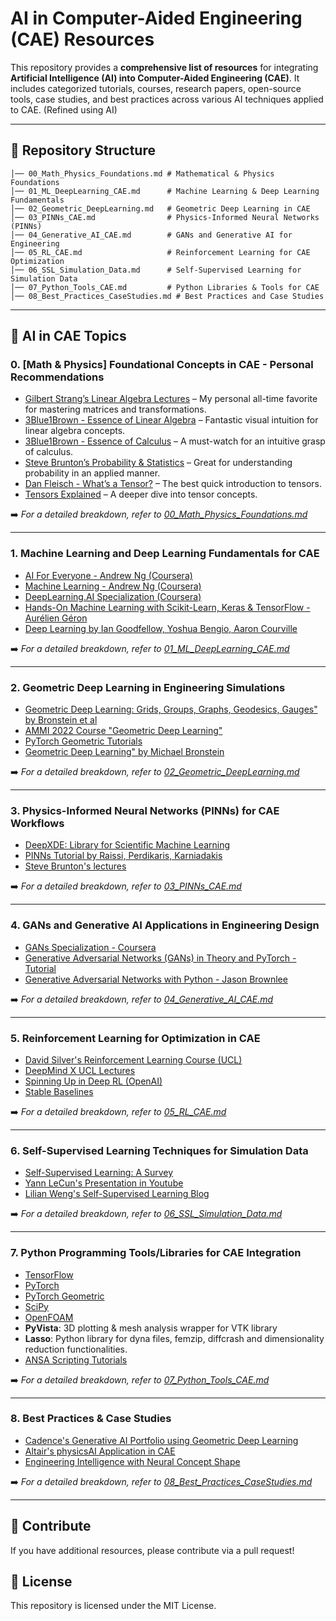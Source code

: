 # AI in Computer-Aided Engineering (CAE) Resources

This repository provides a **comprehensive list of resources** for integrating **Artificial Intelligence (AI) into Computer-Aided Engineering (CAE)**. It includes categorized tutorials, courses, research papers, open-source tools, case studies, and best practices across various AI techniques applied to CAE. (Refined using AI)

---

## 📂 Repository Structure

```
│── 00_Math_Physics_Foundations.md # Mathematical & Physics Foundations
│── 01_ML_DeepLearning_CAE.md      # Machine Learning & Deep Learning Fundamentals
│── 02_Geometric_DeepLearning.md   # Geometric Deep Learning in CAE
│── 03_PINNs_CAE.md                # Physics-Informed Neural Networks (PINNs)
│── 04_Generative_AI_CAE.md        # GANs and Generative AI for Engineering
│── 05_RL_CAE.md                   # Reinforcement Learning for CAE Optimization
│── 06_SSL_Simulation_Data.md      # Self-Supervised Learning for Simulation Data
│── 07_Python_Tools_CAE.md         # Python Libraries & Tools for CAE
│── 08_Best_Practices_CaseStudies.md # Best Practices and Case Studies                   
```

---

## 📌 AI in CAE Topics


### **0. [Math & Physics] Foundational Concepts in CAE - Personal Recommendations**
- [Gilbert Strang’s Linear Algebra Lectures](https://www.youtube.com/playlist?list=PL49CF3715CB9EF31D) – My personal all-time favorite for mastering matrices and transformations.
- [3Blue1Brown - Essence of Linear Algebra](https://www.youtube.com/playlist?list=PLZHQObOWTQDPD3MizzM2xVFitgF8hE_ab) – Fantastic visual intuition for linear algebra concepts.
- [3Blue1Brown - Essence of Calculus](https://www.youtube.com/playlist?list=PLZHQObOWTQDMsr9K-rj53DwVRMYO3t5Yr) – A must-watch for an intuitive grasp of calculus.
- [Steve Brunton’s Probability & Statistics](https://youtu.be/sQqniayndb4?si=WXaE3EaK8pcONvSW) – Great for understanding probability in an applied manner.
- [Dan Fleisch - What’s a Tensor?](https://www.youtube.com/watch?v=f5liqUk0ZTw) – The best quick introduction to tensors.
- [Tensors Explained](https://www.youtube.com/watch?v=CliW7kSxxWU) – A deeper dive into tensor concepts.

➡️ *For a detailed breakdown, refer to [00_Math_Physics_Foundations.md](00_Math_Physics_Foundations.md)*


---

### **1. Machine Learning and Deep Learning Fundamentals for CAE**
- [AI For Everyone - Andrew Ng (Coursera)](https://www.coursera.org/learn/ai-for-everyone)
- [Machine Learning - Andrew Ng (Coursera)](https://www.coursera.org/learn/machine-learning)
- [DeepLearning.AI Specialization (Coursera)](https://www.coursera.org/specializations/deep-learning)
- [Hands-On Machine Learning with Scikit-Learn, Keras & TensorFlow - Aurélien Géron](https://www.oreilly.com/library/view/hands-on-machine-learning/9781492032632/)
- [Deep Learning by Ian Goodfellow, Yoshua Bengio, Aaron Courville](https://www.deeplearningbook.org/)

➡️ *For a detailed breakdown, refer to [01_ML_DeepLearning_CAE.md](01_ML_DeepLearning_CAE.md)*

---

### **2. Geometric Deep Learning in Engineering Simulations**
- [Geometric Deep Learning: Grids, Groups, Graphs, Geodesics, Gauges" by Bronstein et al](https://arxiv.org/abs/2104.13478)
- [AMMI 2022 Course "Geometric Deep Learning"](https://geometricdeeplearning.com/lectures/)  
- [PyTorch Geometric Tutorials](https://pytorch-geometric.readthedocs.io/en/latest/get_started/colabs.html)
- [Geometric Deep Learning" by Michael Bronstein](https://www.youtube.com/watch?v=hROSXAY2JBc)

➡️ *For a detailed breakdown, refer to [02_Geometric_DeepLearning.md](02_Geometric_DeepLearning.md)*

---

### **3. Physics-Informed Neural Networks (PINNs) for CAE Workflows**
- [DeepXDE: Library for Scientific Machine Learning](https://github.com/lululxvi/deepxde)
- [PINNs Tutorial by Raissi, Perdikaris, Karniadakis](https://maziarraissi.github.io/PINNs/)  
- [Steve Brunton's lectures](https://www.youtube.com/@Eigensteve/search?query=PINNs)

➡️ *For a detailed breakdown, refer to [03_PINNs_CAE.md](03_PINNs_CAE.md)*

---

### **4. GANs and Generative AI Applications in Engineering Design**
- [GANs Specialization - Coursera](https://www.coursera.org/specializations/generative-adversarial-networks-gans)  
- [Generative Adversarial Networks (GANs) in Theory and PyTorch - Tutorial](https://pytorch.org/tutorials/beginner/dcgan_faces_tutorial.html)
- [Generative Adversarial Networks with Python - Jason Brownlee](https://machinelearningmastery.com/start-here/#gans) 

➡️ *For a detailed breakdown, refer to [04_Generative_AI_CAE.md](04_Generative_AI_CAE.md)*

---

### **5. Reinforcement Learning for Optimization in CAE**
- [David Silver's Reinforcement Learning Course (UCL)](https://www.davidsilver.uk/teaching/)  
- [DeepMind X UCL Lectures](https://www.youtube.com/playlist?list=PLqYmG7hTraZDVH599EItlEWsUOsJbAodm)
- [Spinning Up in Deep RL (OpenAI)](https://spinningup.openai.com/en/latest/)
- [Stable Baselines](https://stable-baselines.readthedocs.io/en/master/)

➡️ *For a detailed breakdown, refer to [05_RL_CAE.md](05_RL_CAE.md)*

---

### **6. Self-Supervised Learning Techniques for Simulation Data**
- [Self-Supervised Learning: A Survey](https://arxiv.org/pdf/2301.05712)
- [Yann LeCun's Presentation in Youtube](https://www.youtube.com/results?search_query=Yann+LeCun+on+Self-Supervised+Learning)
- [Lilian Weng's Self-Supervised Learning Blog](https://lilianweng.github.io/posts/2019-11-10-self-supervised/)  

➡️ *For a detailed breakdown, refer to [06_SSL_Simulation_Data.md](06_SSL_Simulation_Data.md)*

---

### **7. Python Programming Tools/Libraries for CAE Integration**
- [TensorFlow](https://www.tensorflow.org/)
- [PyTorch](https://pytorch.org/)
- [PyTorch Geometric](https://pytorch-geometric.readthedocs.io/en/latest/)
- [SciPy](https://scipy.org/)
- [OpenFOAM](https://www.openfoam.com/)
- **PyVista**: 3D plotting & mesh analysis wrapper for VTK library
- **Lasso**: Python library for dyna files, femzip, diffcrash and dimensionality reduction functionalities.
- [ANSA Scripting Tutorials](https://www.youtube.com/@Beta-caeGr/search?query=Scripting)

➡️ *For a detailed breakdown, refer to [07_Python_Tools_CAE.md](07_Python_Tools_CAE.md)*

---

### **8. Best Practices & Case Studies**
- [Cadence's Generative AI Portfolio using Geometric Deep Learning](https://www.cadence.com/en_US/home/explore/geometric-deep-learning.html)
- [Altair's physicsAI Application in CAE](https://altair.com/ai-powered-engineering)
- [Engineering Intelligence with Neural Concept Shape](https://www.neuralconcept.com/customer-stories)

➡️ *For a detailed breakdown, refer to [08_Best_Practices_CaseStudies.md](08_Best_Practices_CaseStudies.md)*

---

## 🚀 Contribute
If you have additional resources, please contribute via a pull request!

## 📜 License
This repository is licensed under the MIT License.

